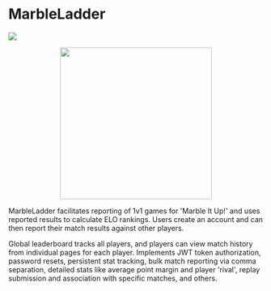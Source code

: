 # MarbleLadder
<img src="https://github.com/msi1995/MarbleLadder/assets/63132397/822d7d83-85fe-4206-81fa-d939539d75e9">

<p align="center">
  <img width="300" height="300" src="https://github.com/msi1995/MarbleLadder/assets/63132397/5c86f2fa-e019-4c13-8861-c5a1ac6ef9e5">
</p>


MarbleLadder facilitates reporting of 1v1 games for 'Marble It Up!' and uses reported results to calculate ELO rankings. Users create an account and can then report their match results against other players.


Global leaderboard tracks all players, and players can view match history from individual pages for each player. Implements JWT token authorization, password resets, persistent stat tracking, bulk match reporting via comma separation, detailed stats like average point margin and player 'rival', replay submission and association with specific matches, and others.
